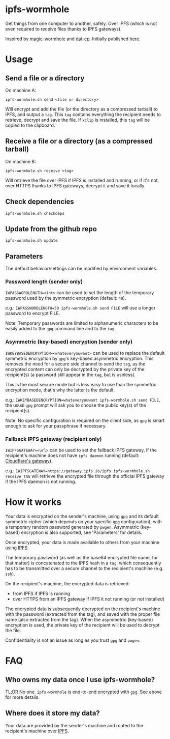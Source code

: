 # ipfs-wormhole

Get things from one computer to another, safely. Over IPFS (which is not even
required to receive files thanks to IPFS gateways).

Inspired by [magic-wormhole](https://github.com/warner/magic-wormhole) and
[dat-cp](https://github.com/tom-james-watson/dat-cp). Initially published
[here](https://www.reddit.com/r/ipfs/comments/9yyqi1/dat_dcpstyle_functionality_for_encrypted_assets/?utm_source=reddit-android).

# Usage

## Send a file or a directory

On machine A:

`ipfs-wormhole.sh send <file or directory>`

Will encrypt and add the file (or the directory as a compressed tarball) to
IPFS, and output a `tag`. This `tag` contains everything the recipient needs to
retrieve, decrypt and save the file. If `xclip` is installed, this `tag` will be
copied to the clipboard.

## Receive a file or a directory (as a compressed tarball)

On machine B:

`ipfs-wormhole.sh receive <tag>`

Will retrieve the file over IPFS if IPFS is installed and running, or if it's
not, over HTTPS thanks to IPFS gateways, decrypt it and save it locally.

## Check dependencies

`ipfs-wormhole.sh checkdeps`

## Update from the github repo

`ipfs-wormhole.sh update`

## Parameters

The default behavior/settings can be modified by environment variables.

### Password length (sender only)

`IWPASSWORDLENGTH=<int>` can be used to set the length of the temporary password
used by the symmetric encryption (default: `40`).

e.g.: `IWPASSWORDLENGTH=50 ipfs-wormhole.sh send FILE` will use a longer
password to encrypt FILE.

Note: Temporary passwords are limited to alphanumeric characters to be easily
added to the `gpg` command line and to the `tag`.

### Asymmetric (key-based) encryption (sender only)

`IWKEYBASEDENCRYPTION=<whateveryouwant>` can be used to replace the default
symmetric encryption by `gpg`'s key-based asymmetric encryption. This removes
the need for a secure side channel to send the `tag`, as the encrypted content
can only be decrypted by the private key of the recipient(s) (a password still
appear in the `tag`, but is useless).

This is the most secure mode but is less easy to use than the symmetric
encryption mode, that's why the latter is the default.

e.g.: `IWKEYBASEDENCRYPTION=whateveryouwant ipfs-wormhole.sh send FILE`, the
usual `gpg` prompt will ask you to choose the public key(s) of the recipient(s).

Note: No specific configuration is required on the client side, as `gpg` is
smart enough to ask for your passphrase if necessary.

### Fallback IPFS gateway (recipient only)

`IWIPFSGATEWAY=<url>` can be used to set the fallback IPFS gateway, if the
recipient's machine does not have `ipfs daemon` running (default: [Cloudflare's
gateway](https://cloudflare-ipfs.com)).

e.g.: `IWIPFSGATEWAY=https://gateway.ipfs.io/ipfs ipfs-wormhole.sh receive TAG`
will retrieve the encrypted file through the official IPFS gateway if the IPFS
daemon is not running.

# How it works

Your data is encrypted on the sender's machine, using `gpg` and its default
symmetric cipher (which depends on your specific `gpg` configuration), with a
temporary random password generated by `pwgen`. Asymmetric (key-based)
encryption is also supported, see 'Parameters' for details.

Once encrypted, your data is made available to others from your machine using
[IPFS](https://ipfs.io).

The temporary password (as well as the base64 encrypted file name, for that
matter) is concatenated to the IPFS hash in a `tag`, which consequently has to
be transmitted over a secure channel to the recipient's machine (e.g. `ssh`).

On the recipient's machine, the encrypted data is retrieved:

- from IPFS if IPFS is running
- over HTTPS from an IPFS gateway if IPFS it not running (or not installed)

The encrypted data is subsequently decrypted on the recipient's machine with the
password (extracted from the tag), and saved with the proper file name (also
extracted from the tag). When the asymmetric (key-based) encryption is used, the
private key of the recipient will be used to decrypt the file.

Confidentiality is not an issue as long as you trust `gpg` and `pwgen`.

# FAQ

## Who owns my data once I use ipfs-wormhole?

TL;DR No one. `ipfs-wormhole` is end-to-end encrypted with `gpg`. See above for
more details.

## Where does it store my data?

Your data are provided by the sender's machine and routed to the recipient's
machine over [IPFS](https://ipfs.io).
